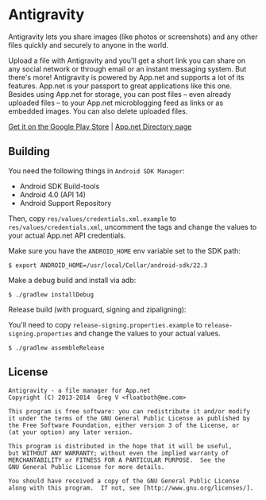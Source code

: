 # Antigravity

Antigravity lets you share images (like photos or screenshots) and any other files quickly and securely to anyone in the world.

Upload a file with Antigravity and you'll get a short link you can share on any social network or through email or an instant messaging system. But there's more! Antigravity is powered by App.net and supports a lot of its features. App.net is your passport to great applications like this one. Besides using App.net for storage, you can post files – even already uploaded files – to your App.net microblogging feed as links or as embedded images. You can also delete uploaded files.

[Get it on the Google Play Store](https://play.google.com/store/apps/details?id=com.floatboth.antigravity) | [App.net Directory page](https://directory.app.net/app/303/antigravity/)

## Building

You need the following things in `Android SDK Manager`:

- Android SDK Build-tools
- Android 4.0 (API 14)
- Android Support Repository

Then, copy `res/values/credentials.xml.example` to `res/values/credentials.xml`, uncomment
the tags and change the values to your actual App.net API credentials.

Make sure you have the `ANDROID_HOME` env variable set to the SDK path:

```shell
$ export ANDROID_HOME=/usr/local/Cellar/android-sdk/22.3
```

Make a debug build and install via adb:

```shell
$ ./gradlew installDebug
```

Release build (with proguard, signing and zipaligning):

You'll need to copy `release-signing.properties.example` to `release-signing.properties`
and change the values to your actual values.

```shell
$ ./gradlew assembleRelease
```

## License

    Antigravity - a file manager for App.net
    Copyright (C) 2013-2014  Greg V <floatboth@me.com>

    This program is free software: you can redistribute it and/or modify
    it under the terms of the GNU General Public License as published by
    the Free Software Foundation, either version 3 of the License, or
    (at your option) any later version.

    This program is distributed in the hope that it will be useful,
    but WITHOUT ANY WARRANTY; without even the implied warranty of
    MERCHANTABILITY or FITNESS FOR A PARTICULAR PURPOSE.  See the
    GNU General Public License for more details.

    You should have received a copy of the GNU General Public License
    along with this program.  If not, see [http://www.gnu.org/licenses/].

